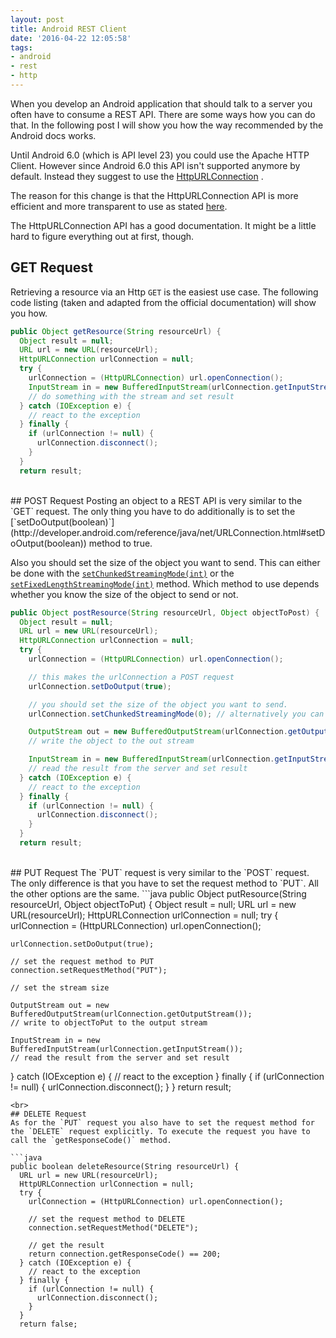 ```yaml
---
layout: post
title: Android REST Client
date: '2016-04-22 12:05:58'
tags:
- android
- rest
- http
---
```


When you develop an Android application that should talk to a server you often have to consume a REST API. There are some ways how you can do that. In the following post I will show you how the way recommended by the Android docs works.

Until Android 6.0 (which is API level 23) you could use the Apache HTTP Client. However since Android 6.0 this API isn't supported anymore by default. Instead they suggest to use the [HttpURLConnection](http://developer.android.com/reference/java/net/HttpURLConnection.html) .

The reason for this change is that the HttpURLConnection API is more efficient and more transparent to use as stated [here](http://developer.android.com/about/versions/marshmallow/android-6.0-changes.html#behavior-apache-http-client). 

The HttpURLConnection API has a good documentation. It might be a little hard to figure everything out at first, though.

## GET Request 
Retrieving a resource via an Http `GET` is the easiest use case. The following code listing (taken and adapted from the official documentation) will show you how.

```java
public Object getResource(String resourceUrl) {
  Object result = null;
  URL url = new URL(resourceUrl);
  HttpURLConnection urlConnection = null;
  try {
    urlConnection = (HttpURLConnection) url.openConnection();
    InputStream in = new BufferedInputStream(urlConnection.getInputStream());
    // do something with the stream and set result
  } catch (IOException e) {
    // react to the exception
  } finally {
    if (urlConnection != null) {
      urlConnection.disconnect(); 
    }
  }
  return result;
```
<br>
## POST Request
Posting an object to a REST API is very similar to the `GET` request. The only thing you have to do additionally is to set the [`setDoOutput(boolean)`](http://developer.android.com/reference/java/net/URLConnection.html#setDoOutput(boolean)) method to true. 

Also you should set the size of the object you want to send. This can either be done with the [`setChunkedStreamingMode(int)`](http://developer.android.com/reference/java/net/HttpURLConnection.html#setChunkedStreamingMode(int)) or the [`setFixedLengthStreamingMode(int)`](http://developer.android.com/reference/java/net/HttpURLConnection.html#setFixedLengthStreamingMode(int)) method. Which method to use depends whether you know the size of the object to send or not.
```java
public Object postResource(String resourceUrl, Object objectToPost) {
  Object result = null;
  URL url = new URL(resourceUrl);
  HttpURLConnection urlConnection = null;
  try {
    urlConnection = (HttpURLConnection) url.openConnection();

    // this makes the urlConnection a POST request
    urlConnection.setDoOutput(true);

    // you should set the size of the object you want to send.
    urlConnection.setChunkedStreamingMode(0); // alternatively you can also use the setFixedLengthStreamingMode(int) method

    OutputStream out = new BufferedOutputStream(urlConnection.getOutputStream());
    // write the object to the out stream

    InputStream in = new BufferedInputStream(urlConnection.getInputStream());
    // read the result from the server and set result
  } catch (IOException e) {
    // react to the exception
  } finally {
    if (urlConnection != null) {
      urlConnection.disconnect(); 
    }
  }
  return result;
```
<br>
## PUT Request
The `PUT` request is very similar to the `POST` request. The only difference is that you have to set the request method to `PUT`. All the other options are the same.
```java
public Object putResource(String resourceUrl, Object objectToPut) {
  Object result = null;
  URL url = new URL(resourceUrl);
  HttpURLConnection urlConnection = null;
  try {
    urlConnection = (HttpURLConnection) url.openConnection();
    
    urlConnection.setDoOutput(true);

    // set the request method to PUT
    connection.setRequestMethod("PUT");

    // set the stream size

    OutputStream out = new BufferedOutputStream(urlConnection.getOutputStream());
    // write to objectToPut to the output stream

    InputStream in = new BufferedInputStream(urlConnection.getInputStream());
    // read the result from the server and set result
  } catch (IOException e) {
    // react to the exception
  } finally {
    if (urlConnection != null) {
      urlConnection.disconnect(); 
    }
  }
  return result;
```
<br>
## DELETE Request
As for the `PUT` request you also have to set the request method for the `DELETE` request explicitly. To execute the request you have to call the `getResponseCode()` method.

```java
public boolean deleteResource(String resourceUrl) {
  URL url = new URL(resourceUrl);
  HttpURLConnection urlConnection = null;
  try {
    urlConnection = (HttpURLConnection) url.openConnection();
    
    // set the request method to DELETE
    connection.setRequestMethod("DELETE");

    // get the result
    return connection.getResponseCode() == 200;
  } catch (IOException e) {
    // react to the exception
  } finally {
    if (urlConnection != null) {
      urlConnection.disconnect(); 
    }
  }
  return false;
```
